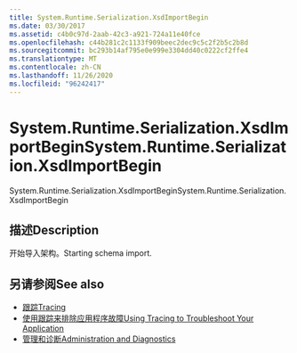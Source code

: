 ```yaml
---
title: System.Runtime.Serialization.XsdImportBegin
ms.date: 03/30/2017
ms.assetid: c4b0c97d-2aab-42c3-a921-724a11e40fce
ms.openlocfilehash: c44b281c2c1133f909beec2dec9c5c2f2b5c2b8d
ms.sourcegitcommit: bc293b14af795e0e999e3304dd40c0222cf2ffe4
ms.translationtype: MT
ms.contentlocale: zh-CN
ms.lasthandoff: 11/26/2020
ms.locfileid: "96242417"
---
```

# <a name="systemruntimeserializationxsdimportbegin"></a><span data-ttu-id="6ea5e-102">System.Runtime.Serialization.XsdImportBegin</span><span class="sxs-lookup"><span data-stu-id="6ea5e-102">System.Runtime.Serialization.XsdImportBegin</span></span>

<span data-ttu-id="6ea5e-103">System.Runtime.Serialization.XsdImportBegin</span><span class="sxs-lookup"><span data-stu-id="6ea5e-103">System.Runtime.Serialization.XsdImportBegin</span></span>  
  
## <a name="description"></a><span data-ttu-id="6ea5e-104">描述</span><span class="sxs-lookup"><span data-stu-id="6ea5e-104">Description</span></span>  

 <span data-ttu-id="6ea5e-105">开始导入架构。</span><span class="sxs-lookup"><span data-stu-id="6ea5e-105">Starting schema import.</span></span>  
  
## <a name="see-also"></a><span data-ttu-id="6ea5e-106">另请参阅</span><span class="sxs-lookup"><span data-stu-id="6ea5e-106">See also</span></span>

- [<span data-ttu-id="6ea5e-107">跟踪</span><span class="sxs-lookup"><span data-stu-id="6ea5e-107">Tracing</span></span>](index.md)
- [<span data-ttu-id="6ea5e-108">使用跟踪来排除应用程序故障</span><span class="sxs-lookup"><span data-stu-id="6ea5e-108">Using Tracing to Troubleshoot Your Application</span></span>](using-tracing-to-troubleshoot-your-application.md)
- [<span data-ttu-id="6ea5e-109">管理和诊断</span><span class="sxs-lookup"><span data-stu-id="6ea5e-109">Administration and Diagnostics</span></span>](../index.md)
